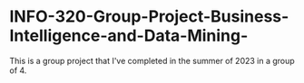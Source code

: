 # INFO-320-Group-Project-Business-Intelligence-and-Data-Mining-
This is a group project that I've completed in the summer of 2023 in a group of 4. 
